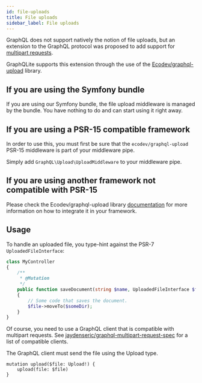 ```yaml
---
id: file-uploads
title: File uploads
sidebar_label: File uploads
---
```


GraphQL does not support natively the notion of file uploads, but an extension to the GraphQL protocol was proposed
to add support for [multipart requests](https://github.com/jaydenseric/graphql-multipart-request-spec).

GraphQLite supports this extension through the use of the [Ecodev/graphql-upload](https://github.com/Ecodev/graphql-upload) library.

## If you are using the Symfony bundle

If you are using our Symfony bundle, the file upload middleware is managed by the bundle. You have nothing to do
and can start using it right away.

## If you are using a PSR-15 compatible framework

In order to use this, you must first be sure that the `ecodev/graphql-upload` PSR-15 middleware is part of your middleware pipe.

Simply add `GraphQL\Upload\UploadMiddleware` to your middleware pipe.

## If you are using another framework not compatible with PSR-15

Please check the Ecodev/graphql-upload library [documentation](https://github.com/Ecodev/graphql-upload)
for more information on how to integrate it in your framework.

## Usage

To handle an uploaded file, you type-hint against the PSR-7 `UploadedFileInterface`:

```php
class MyController
{
    /**
     * @Mutation
     */
    public function saveDocument(string $name, UploadedFileInterface $file): Document
    {
        // Some code that saves the document.
        $file->moveTo($someDir);
    }
}
```

Of course, you need to use a GraphQL client that is compatible with multipart requests. See [jaydenseric/graphql-multipart-request-spec](https://github.com/jaydenseric/graphql-multipart-request-spec#client) for a list of compatible clients.

The GraphQL client must send the file using the Upload type.

```
mutation upload($file: Upload!) {
    upload(file: $file)
}
```

